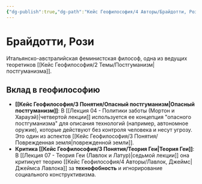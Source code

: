 ```yaml
---
{"dg-publish":true,"dg-path":"Кейс Геофилософия/4 Авторы/Брайдотти, Рози","permalink":"/kejs-geofilosofiya/4-avtory/brajdotti-rozi/","dgShowLocalGraph":true}
---
```


# Брайдотти, Рози

Итальянско-австралийская феминистская философ, одна из ведущих теоретиков [[Кейс Геофилософия/2 Темы/Постгуманизм\|постгуманизма]].

## Вклад в геофилософию
- **[[Кейс Геофилософия/3 Понятия/Опасный постгуманизм\|Опасный постгуманизм]]**: В [[Лекция 04 - Политики заботы (Мортон и Харауэй)\|четвертой лекции]] используется ее концепция "опасного постгуманизма" для описания технологий (например, автономное оружие), которые действуют без контроля человека и несут угрозу. Это один из аспектов [[Кейс Геофилософия/3 Понятия/Поврежденная земля\|поврежденной земли]].
- **Критика [[Кейс Геофилософия/3 Понятия/Теория Геи\|Теория Геи]]**: В [[Лекция 07 - Теория Геи (Лавлок и Латур)\|седьмой лекции]] она критикует теорию [[Кейс Геофилософия/4 Авторы/Лавлок, Джеймс\|Джеймса Лавлока]] за **технофобность** и игнорирование социального конструктивизма.